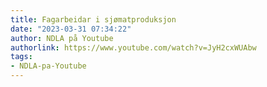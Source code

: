 ```yaml
---
title: Fagarbeidar i sjømatproduksjon
date: "2023-03-31 07:34:22"
author: NDLA på Youtube
authorlink: https://www.youtube.com/watch?v=JyH2cxWUAbw
tags:
- NDLA-pa-Youtube
---
```


